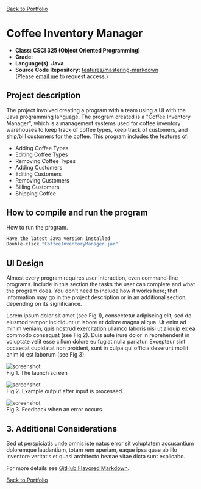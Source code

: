 [Back to Portfolio](./)

Coffee Inventory Manager
===============

-   **Class: CSCI 325 (Object Oriented Programming)** 
-   **Grade:** 
-   **Language(s): Java** 
-   **Source Code Repository:** [features/mastering-markdown](https://guides.github.com/features/mastering-markdown/)  
    (Please [email me](mailto:amthompson1@csustudent.net?subject=GitHub%20Access) to request access.)

## Project description

The project involved creating a program with a team using a UI with the Java programming language.
The program created is a "Coffee Inventory Manager", which is a management systems used for coffee inventory warehouses to keep track of coffee types, keep track of customers, and ship/bill customers for the coffee.
This program includes the features of:
- Adding Coffee Types
- Editing Coffee Types
- Removing Coffee Types
- Adding Customers
- Editing Customers
- Removing Customers
- Billing Customers
- Shipping Coffee

## How to compile and run the program

How to run the program.

```bash
Have the latest Java version installed
Double-click "CoffeeInventoryManager.jar"
```

## UI Design

Almost every program requires user interaction, even command-line programs. Include in this section the tasks the user can complete and what the program does. You don't need to include how it works here; that information may go in the project description or in an additional section, depending on its significance.

Lorem ipsum dolor sit amet (see Fig 1), consectetur adipiscing elit, sed do eiusmod tempor incididunt ut labore et dolore magna aliqua. Ut enim ad minim veniam, quis nostrud exercitation ullamco laboris nisi ut aliquip ex ea commodo consequat (see Fig 2). Duis aute irure dolor in reprehenderit in voluptate velit esse cillum dolore eu fugiat nulla pariatur. Excepteur sint occaecat cupidatat non proident, sunt in culpa qui officia deserunt mollit anim id est laborum (see Fig 3).

![screenshot](images/dummy_thumbnail.jpg)  
Fig 1. The launch screen

![screenshot](images/dummy_thumbnail.jpg)  
Fig 2. Example output after input is processed.

![screenshot](images/dummy_thumbnail.jpg)  
Fig 3. Feedback when an error occurs.

## 3. Additional Considerations

Sed ut perspiciatis unde omnis iste natus error sit voluptatem accusantium doloremque laudantium, totam rem aperiam, eaque ipsa quae ab illo inventore veritatis et quasi architecto beatae vitae dicta sunt explicabo. 

For more details see [GitHub Flavored Markdown](https://guides.github.com/features/mastering-markdown/).

[Back to Portfolio](./)
